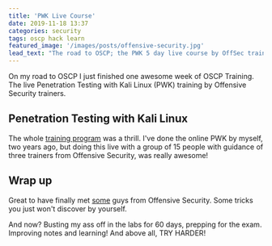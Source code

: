 ```yaml
---
title: 'PWK Live Course'
date: 2019-11-18 13:37
categories: security
tags: oscp hack learn 
featured_image: '/images/posts/offensive-security.jpg'
lead_text: "The road to OSCP; the PWK 5 day live course by OffSec trainers"
---
```


On my road to OSCP I just finished one awesome week of OSCP Training.
The live Penetration Testing with Kali Linux (PWK) training by Offensive Security
trainers. 

## Penetration Testing with Kali Linux
The whole [training program](https://www.offensive-security.com/documentation/penetration-testing-with-kali.pdf)
was a thrill. I've done the online PWK by myself, two years ago, but doing this live
with a group of 15 people with guidance of three trainers from Offensive Security,
was really awesome! 

## Wrap up
Great to have finally met [some](https://blog.g0tmi1k.com/) guys from Offensive Security.
Some tricks you just won't discover by yourself.

And now? Busting my ass off in the labs for 60 days, prepping for the exam. Improving
notes and learning! And above all, TRY HARDER!
